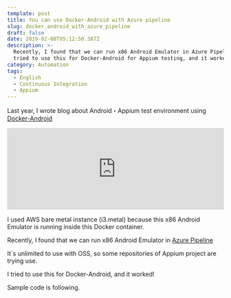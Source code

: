 ```yaml
---
template: post
title: You can use Docker-Android with Azure pipeline
slug: docker_android_with_azure_pipeline
draft: false
date: 2019-02-08T05:12:50.387Z
description: >-
  Recently, I found that we can run x86 Android Emulator in Azure Pipeline. I
  tried to use this for Docker-Android for Appium testing, and it worked!
category: Automation
tags:
  - English
  - Continuous Integration
  - Appium
---
```

Last year, I wrote blog about Android・Appium test environment using [Docker-Android](https://github.com/budtmo/docker-android)

<iframe src="https://hatenablog-parts.com/embed?url=https%3A%2F%2Ftech.mercari.com%2Fentry%2F2018%2F12%2F28%2F175147" style="border: 0; width: 100%; height: 190px;" allowfullscreen scrolling="no" allow="autoplay; encrypted-media"></iframe>

I used AWS bare metal instance (i3.metal) because this x86 Android Emulator is running inside this Docker container.

Recently, I found that we can run x86 Android Emulator in [Azure Pipeline](https://azure.microsoft.com/en-us/services/devops/pipelines/)

It`s unlimited to use with OSS, so some repositories of Appium project are trying use.

I tried to use this for Docker-Android, and it worked!

Sample code is following.

<div class="iframely-embed"><div class="iframely-responsive" style="height: 168px; padding-bottom: 0;"><a href="https://github.com/tadashi0713/azure-pipeline-appium" data-iframely-url="//cdn.iframe.ly/api/iframe?url=https%3A%2F%2Fgithub.com%2Ftadashi0713%2Fazure-pipeline-appium&amp;key=b9fe832f5332a1c3e40cbe51810e08d3"></a></div></div>
